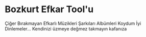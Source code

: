 # Bozkurt Efkar Tool'u
Çiğer Bırakmayan Efkarlı Müzikleri Şarkıları Albümleri Koydum İyi Dinlemeler...
Kendinizi üzmeye değmez takmayın kafanıza
